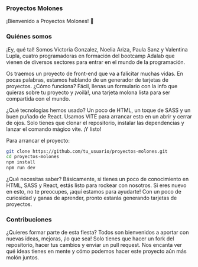 ### Proyectos Molones

¡Bienvenido a Proyectos Molones! 🚀

### Quiénes somos

¡Ey, qué tal! Somos Victoria Gonzalez, Noelia Ariza, Paula Sanz y Valentina Lupla, cuatro programadoras en formación del bootcamp Adalab que vienen de diversos sectores para entrar en el mundo de la programación.

Os traemos un proyecto de front-end que va a falicitar muchas vidas. En pocas palabras, estamos hablando de un generador de tarjetas de proyectos. ¿Cómo funciona? Fácil, llenas un formulario con la info que quieras sobre tu proyecto y ¡voilà!, una tarjeta molona lista para ser compartida con el mundo.

¿Qué tecnologías hemos usado? Un poco de HTML, un toque de SASS y un buen puñado de React. Usamos VITE para arrancar esto en un abrir y cerrar de ojos. Solo tienes que clonar el repositorio, instalar las dependencias y lanzar el comando mágico vite. ¡Y listo!

Para arrancar el proyecto:

```bash
git clone https://github.com/tu_usuario/proyectos-molones.git
cd proyectos-molones
npm install
npm run dev
```

¿Qué necesitas saber? Básicamente, si tienes un poco de conocimiento en HTML, SASS y React, estás listo para rockear con nosotros. Si eres nuevo en esto, no te preocupes, ¡aquí estamos para ayudarte! Con un poco de curiosidad y ganas de aprender, pronto estarás generando tarjetas de proyectos.

### Contribuciones

¿Quieres formar parte de esta fiesta? Todos son bienvenidos a aportar con nuevas ideas, mejoras, ¡lo que sea! Solo tienes que hacer un fork del repositorio, hacer tus cambios y enviar un pull request. Nos encanta ver qué ideas tienes en mente y cómo podemos hacer este proyecto aún más molón juntos.



